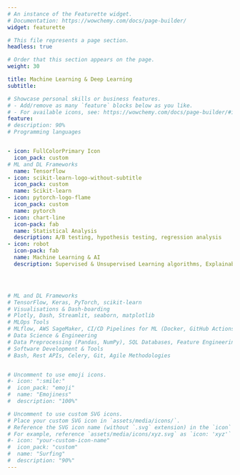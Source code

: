```yaml
---
# An instance of the Featurette widget.
# Documentation: https://wowchemy.com/docs/page-builder/
widget: featurette

# This file represents a page section.
headless: true

# Order that this section appears on the page.
weight: 30

title: Machine Learning & Deep Learning
subtitle: 

# Showcase personal skills or business features.
# - Add/remove as many `feature` blocks below as you like.
# - For available icons, see: https://wowchemy.com/docs/page-builder/#icons
feature:
# description: 90%
# Programming languages


- icon: FullColorPrimary Icon
  icon_pack: custom
# ML and DL Frameworks
  name: Tensorflow
- icon: scikit-learn-logo-without-subtitle
  icon_pack: custom
  name: Scikit-learn
- icon: pytorch-logo-flame
  icon_pack: custom
  name: pytorch
- icon: chart-line
  icon-pack: fab
  name: Statistical Analysis
  description: A/B testing, hypothesis testing, regression analysis
- icon: robot
  icon-pack: fab
  name: Machine Learning & AI
  description: Supervised & Unsupervised Learning algorithms, Explainability (SHAP, LIME), Fairness/Bias, Adversarial Robustness, AI Risk Assessment & Compliance




# ML and DL Frameworks
# TensorFlow, Keras, PyTorch, scikit-learn
# Visualisations & Dash-boarding
# Plotly, Dash, Streamlit, seaborn, matplotlib
# MLOps Tools
# MLflow, AWS SageMaker, CI/CD Pipelines for ML (Docker, GitHub Actions)
# Data Science & Engineering
# Data Preprocessing (Pandas, NumPy), SQL Databases, Feature Engineering
# Software Development & Tools
# Bash, Rest APIs, Celery, Git, Agile Methodologies


# Uncomment to use emoji icons.
#- icon: ":smile:"
#  icon_pack: "emoji"
#  name: "Emojiness"
#  description: "100%"  

# Uncomment to use custom SVG icons.
# Place your custom SVG icon in `assets/media/icons/`.
# Reference the SVG icon name (without `.svg` extension) in the `icon` field.
# For example, reference `assets/media/icons/xyz.svg` as `icon: 'xyz'`
#- icon: "your-custom-icon-name"
#  icon_pack: "custom"
#  name: "Surfing"
#  description: "90%"
---
```

